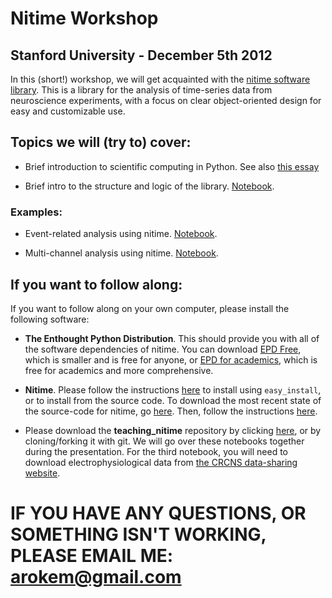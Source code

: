 # Nitime Workshop

## Stanford University - December 5th 2012

In this (short!) workshop, we will get acquainted with the [nitime software library](http://nipy.org/nitime). This is a library for the analysis of time-series data from neuroscience experiments, with a focus on clear object-oriented design for easy and customizable use.

## Topics we will (try to) cover:

- Brief introduction to scientific computing in Python. See also [this essay](http://www.stat.washington.edu/~hoytak/blog/whypython.html)

- Brief intro to the structure and logic of the library. [Notebook](http://nbviewer.ipython.org/urls/raw.github.com/arokem/teaching_nitime/master/Introduction_to_nitime.ipynb). 

### Examples:

- Event-related analysis using nitime.  [Notebook](https://nbviewer.ipython.org/urls/raw.github.com/arokem/teaching_nitime/blob/master/event_related_analysis.ipynb).

- Multi-channel analysis using nitime. 
[Notebook](https://nbviewer.ipython.org/urls/raw.github.com/arokem/teaching_nitime/blob/master/multi_channel_analysis.ipynb).

## If you want to follow along: 

If you want to follow along on your own computer, please install the following software:

- **The Enthought Python Distribution**. This should provide you with all of the software dependencies of nitime. You can download [EPD Free](http://www.enthought.com/products/epd_free.php), which is smaller and is free for anyone, or [EPD for academics](http://www.enthought.com/products/edudownload.php), which is free for academics and more comprehensive.

- **Nitime**. Please follow the instructions [here](http://nipy.sourceforge.net/nitime/users/install.html) to install using `easy_install`, or to install from the source code. To download the most recent state of the source-code for nitime, go [here](https://github.com/nipy/nitime/downloads). Then, follow the instructions [here](http://nipy.sourceforge.net/nitime/users/install.html#building-from-source).

- Please download the **teaching_nitime** repository by clicking [here](https://github.com/arokem/teaching_nitime/archive/master.zip), or by cloning/forking it with git. We will go over these notebooks together during the presentation. For the third notebook, you will need to download electrophysiological data from [the CRCNS data-sharing website](http://crcns.org/data-sets/vc/pvc-3). 

# **IF YOU HAVE ANY QUESTIONS, OR SOMETHING ISN'T WORKING, PLEASE EMAIL ME: arokem@gmail.com**
